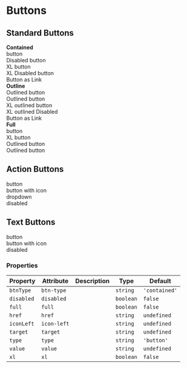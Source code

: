 # Buttons

## Standard Buttons

<section class="mds">
  <div class="flex flex-row flex-nowrap justify-between mt-10">
    <div style="width: 47%;">
      <strong>Contained</strong>
      <div class="my-5">
        <mx-button @click="() => { debugger }">button</mx-button>
      </div>
      <div class="my-5">
        <mx-button disabled @click="() => { debugger }">Disabled button</mx-button>
      </div>
      <div class="my-5">
        <mx-button xl>XL button</mx-button>
      </div>
      <div class="my-5">
        <mx-button disabled xl>XL Disabled button</mx-button>
      </div>
       <div class="my-5">
        <mx-button href="https://google.com" target="_blank">Button as Link</mx-button>
      </div>
    </div>
    <div style="width: 47%;">
      <strong>Outline</strong>
      <div class="my-5">
        <mx-button btn-type="outlined">Outlined button</mx-button>
      </div>
      <div class="my-5">
        <mx-button btn-type="outlined" disabled>Outlined button</mx-button>
      </div>
      <div class="my-5">
        <mx-button btn-type="outlined" xl>XL outlined button</mx-button>
      </div>
      <div class="my-5">
        <mx-button btn-type="outlined" disabled xl>XL outlined Disabled</mx-button>
      </div>
      <div class="my-5">
        <mx-button btn-type="outlined" href="https://google.com" target="_blank">Button as Link</mx-button>
      </div>
    </div>
  </div>
  <div>
    <strong>Full</strong>
    <div class="my-5">
      <mx-button full>button</mx-button>
    </div>
    <div class="my-5">
      <mx-button xl full>XL button</mx-button>
    </div>
    <div class="my-5">
      <mx-button btn-type="outlined" full>Outlined button</mx-button>
    </div>
    <div class="my-5">
      <mx-button btn-type="outlined" full xl>Outlined button</mx-button>
    </div>
  </div>
</section>

## Action Buttons

<section class="mds">
  <div class="my-5">
    <mx-button btn-type="action">button</mx-button>
  </div>
  <div class="my-5">
    <mx-button btn-type="action" icon-left="ph-apple-logo">button with icon</mx-button>
  </div>
  <div class="my-5">
    <mx-button btn-type="action" dropdown>dropdown</mx-button>
  </div>
  <div class="my-5">
    <mx-button btn-type="action" disabled>disabled</mx-button>
  </div>
</section>

## Text Buttons

<section class="mds">
  <div class="my-5">
    <mx-button btn-type="text">button</mx-button>
  </div>
  <div class="my-5">
    <mx-button btn-type="text" icon-left="ph-apple-logo">button with icon</mx-button>
  </div>
  <div class="my-5">
    <mx-button btn-type="text" disabled>disabled</mx-button>
  </div>
</section>

### Properties

| Property   | Attribute   | Description | Type      | Default       |
| ---------- | ----------- | ----------- | --------- | ------------- |
| `btnType`  | `btn-type`  |             | `string`  | `'contained'` |
| `disabled` | `disabled`  |             | `boolean` | `false`       |
| `full`     | `full`      |             | `boolean` | `false`       |
| `href`     | `href`      |             | `string`  | `undefined`   |
| `iconLeft` | `icon-left` |             | `string`  | `undefined`   |
| `target`   | `target`    |             | `string`  | `undefined`   |
| `type`     | `type`      |             | `string`  | `'button'`    |
| `value`    | `value`     |             | `string`  | `undefined`   |
| `xl`       | `xl`        |             | `boolean` | `false`       |
